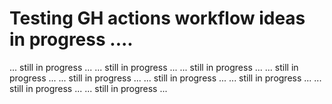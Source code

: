 # Testing GH actions workflow ideas in progress ....

... still in progress ...
... still in progress ...
... still in progress ...
... still in progress ...
... still in progress ...
... still in progress ...
... still in progress ...
... still in progress ...
... still in progress ...
